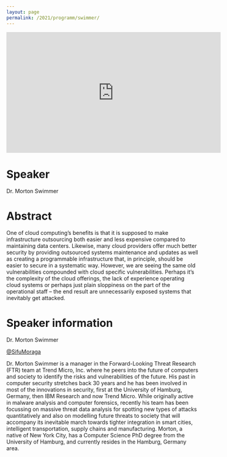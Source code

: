 ```yaml
---
layout: page
permalink: /2021/programm/swimmer/
---
```


<iframe width="560" height="315" src="https://www.youtube.com/embed/KoMQ6oYrJEU" title="YouTube video player" frameborder="0" allow="accelerometer; autoplay; clipboard-write; encrypted-media; gyroscope; picture-in-picture" allowfullscreen></iframe>

# Speaker

Dr. Morton Swimmer

# Abstract

One of cloud computing’s benefits is that it is supposed to make infrastructure outsourcing both easier and less expensive compared to maintaining data centers. Likewise, many cloud providers offer much better security by providing outsourced systems maintenance and updates as well as creating a programmable infrastructure that, in principle, should be easier to secure in a systematic way. However, we are seeing the same old vulnerabilities compounded with cloud specific vulnerabilities. Perhaps it’s the complexity of the cloud offerings, the lack of experience operating cloud systems or perhaps just plain sloppiness on the part of the operational staff – the end result are unnecessarily exposed systems that inevitably get attacked.

# Speaker information

Dr. Morton Swimmer

[@SifuMoraga](https://twitter.com/SifuMoraga)

Dr. Morton Swimmer is a manager in the Forward-Looking Threat Research (FTR) team at Trend Micro, Inc. where he peers into the future of computers and society to identify the risks and vulnerabilities of the future. His past in computer security stretches back 30 years and he has been involved in most of the innovations in security, first at the University of Hamburg, Germany, then IBM Research and now Trend Micro. While originally active in malware analysis and computer forensics, recently his team has been focussing on massive threat data analysis for spotting new types of attacks quantitatively and also on modelling future threats to society that will accompany its inevitable march towards tighter integration in smart cities, intelligent transportation, supply chains and manufacturing. Morton, a native of New York City, has a Computer Science PhD degree from the University of Hamburg, and currently resides in the Hamburg, Germany area.
